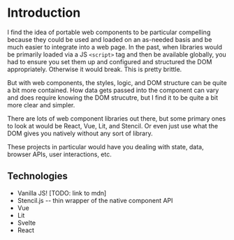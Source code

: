 # Introduction

I find the idea of portable web components to be particular compelling because they could be used and loaded on an as-needed basis and be much easier to integrate into a web page. In the past, when libraries would be primarily loaded via a JS `<script>` tag and then be available globally, you had to ensure you set them up and configured and structured the DOM appropriately. Otherwise it would break. This is pretty brittle. 

But with web components, the styles, logic, and DOM structure can be quite a bit more contained. How data gets passed into the component can vary and does require knowing the DOM strucutre, but I find it to be quite a bit more clear and simpler.

There are lots of web component libraries out there, but some primary ones to look at would be React, Vue, Lit, and Stencil. Or even just use what the DOM gives you natively without any sort of library.

These projects in particular would have you dealing with state, data, browser APIs, user interactions, etc.

## Technologies

- Vanilla JS! [TODO: link to mdn]
- Stencil.js -- thin wrapper of the native component API
- Vue
- Lit
- Svelte
- React
